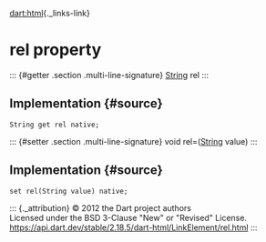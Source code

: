 [dart:html](../../dart-html/dart-html-library){._links-link}

rel property
============

::: {#getter .section .multi-line-signature}
[String](../../dart-core/string-class) rel
:::

Implementation {#source}
--------------

``` {.language-dart data-language="dart"}
String get rel native;
```

::: {#setter .section .multi-line-signature}
void rel=([String](../../dart-core/string-class) value)
:::

Implementation {#source}
--------------

``` {.language-dart data-language="dart"}
set rel(String value) native;
```

::: {._attribution}
© 2012 the Dart project authors\
Licensed under the BSD 3-Clause \"New\" or \"Revised\" License.\
<https://api.dart.dev/stable/2.18.5/dart-html/LinkElement/rel.html>
:::
